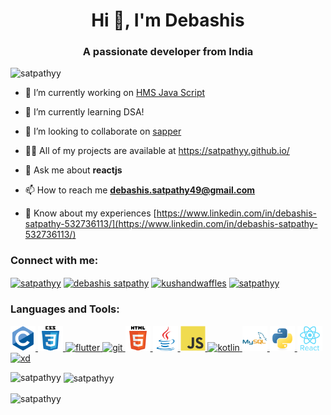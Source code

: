 <h1 align="center">Hi 👋, I'm Debashis</h1>
<h3 align="center">A passionate developer from India</h3>

<p align="left"> <img src="https://komarev.com/ghpvc/?username=satpathyy&label=Profile%20views&color=0e75b6&style=flat" alt="satpathyy" /> </p>



- 🔭 I’m currently working on [HMS Java Script](https://github.com/satpathyy/hms_new)

- 🌱 I’m currently learning DSA!

- 👯 I’m looking to collaborate on [sapper](https://github.com/satpathyy/sapper)

- 👨‍💻 All of my projects are available at https://satpathyy.github.io/

- 💬 Ask me about **reactjs**

- 📫 How to reach me **debashis.satpathy49@gmail.com**

- 📄 Know about my experiences [https://www.linkedin.com/in/debashis-satpathy-532736113/](https://www.linkedin.com/in/debashis-satpathy-532736113/)

<h3 align="left">Connect with me:</h3>
<p align="left">
<a href="https://twitter.com/satpathyy" target="blank"><img align="center" src="https://cdn.jsdelivr.net/npm/simple-icons@3.0.1/icons/twitter.svg" alt="satpathyy" height="30" width="40" /></a>
<a href="https://linkedin.com/in/debashis satpathy" target="blank"><img align="center" src="https://cdn.jsdelivr.net/npm/simple-icons@3.0.1/icons/linkedin.svg" alt="debashis satpathy" height="30" width="40" /></a>
<a href="https://instagram.com/kushandwaffles" target="blank"><img align="center" src="https://cdn.jsdelivr.net/npm/simple-icons@3.0.1/icons/instagram.svg" alt="kushandwaffles" height="30" width="40" /></a>
<a href="https://www.hackerrank.com/satpathyy" target="blank"><img align="center" src="https://cdn.jsdelivr.net/npm/simple-icons@3.0.1/icons/hackerrank.svg" alt="satpathyy" height="30" width="40" /></a>
</p>

<h3 align="left">Languages and Tools:</h3>
<p align="left"> <a href="https://www.cprogramming.com/" target="_blank"> <img src="https://raw.githubusercontent.com/devicons/devicon/master/icons/c/c-original.svg" alt="c" width="40" height="40"/> </a> <a href="https://www.w3schools.com/css/" target="_blank"> <img src="https://raw.githubusercontent.com/devicons/devicon/master/icons/css3/css3-original-wordmark.svg" alt="css3" width="40" height="40"/> </a> <a href="https://flutter.dev" target="_blank"> <img src="https://www.vectorlogo.zone/logos/flutterio/flutterio-icon.svg" alt="flutter" width="40" height="40"/> </a> <a href="https://git-scm.com/" target="_blank"> <img src="https://www.vectorlogo.zone/logos/git-scm/git-scm-icon.svg" alt="git" width="40" height="40"/> </a> <a href="https://www.w3.org/html/" target="_blank"> <img src="https://raw.githubusercontent.com/devicons/devicon/master/icons/html5/html5-original-wordmark.svg" alt="html5" width="40" height="40"/> </a> <a href="https://www.java.com" target="_blank"> <img src="https://raw.githubusercontent.com/devicons/devicon/master/icons/java/java-original.svg" alt="java" width="40" height="40"/> </a> <a href="https://developer.mozilla.org/en-US/docs/Web/JavaScript" target="_blank"> <img src="https://raw.githubusercontent.com/devicons/devicon/master/icons/javascript/javascript-original.svg" alt="javascript" width="40" height="40"/> </a> <a href="https://kotlinlang.org" target="_blank"> <img src="https://www.vectorlogo.zone/logos/kotlinlang/kotlinlang-icon.svg" alt="kotlin" width="40" height="40"/> </a> <a href="https://www.mysql.com/" target="_blank"> <img src="https://raw.githubusercontent.com/devicons/devicon/master/icons/mysql/mysql-original-wordmark.svg" alt="mysql" width="40" height="40"/> </a> <a href="https://www.python.org" target="_blank"> <img src="https://raw.githubusercontent.com/devicons/devicon/master/icons/python/python-original.svg" alt="python" width="40" height="40"/> </a> <a href="https://reactjs.org/" target="_blank"> <img src="https://raw.githubusercontent.com/devicons/devicon/master/icons/react/react-original-wordmark.svg" alt="react" width="40" height="40"/> </a> <a href="https://www.adobe.com/products/xd.html" target="_blank"> <img src="https://cdn.worldvectorlogo.com/logos/adobe-xd.svg" alt="xd" width="40" height="40"/> </a> </p>



<p><img align="left" src="https://github-readme-stats.vercel.app/api/top-langs?username=satpathyy&show_icons=true&locale=en&layout=compact" alt="satpathyy" /></p>

<p>&nbsp;<img align="center" src="https://github-readme-stats.vercel.app/api?username=satpathyy&show_icons=true&locale=en" alt="satpathyy" /></p>

<p><img align="center" src="https://github-readme-streak-stats.herokuapp.com/?user=satpathyy&" alt="satpathyy" /></p>
